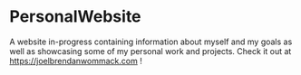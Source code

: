 # PersonalWebsite
A website in-progress containing information about myself and my goals as well as showcasing some of my personal work and projects. Check it out at https://joelbrendanwommack.com !
